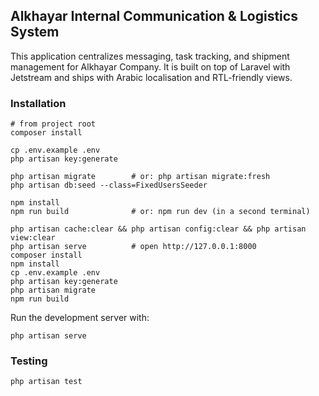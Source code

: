 ## Alkhayar Internal Communication & Logistics System

This application centralizes messaging, task tracking, and shipment management for Alkhayar Company. It is built on top of Laravel with Jetstream and ships with Arabic localisation and RTL-friendly views.

### Installation

```
# from project root
composer install

cp .env.example .env
php artisan key:generate

php artisan migrate        # or: php artisan migrate:fresh
php artisan db:seed --class=FixedUsersSeeder

npm install
npm run build              # or: npm run dev (in a second terminal)

php artisan cache:clear && php artisan config:clear && php artisan view:clear
php artisan serve          # open http://127.0.0.1:8000
composer install
npm install
cp .env.example .env
php artisan key:generate
php artisan migrate
npm run build
```

Run the development server with:

```
php artisan serve
```

### Testing

```
php artisan test
```
